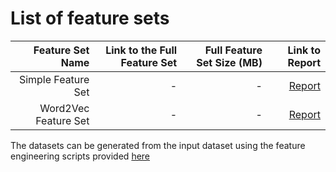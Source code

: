 # List of feature sets
|  Feature Set Name | Link to the Full Feature Set   | Full Feature Set Size (MB)  | Link to Report |
| ---:| ---: | ---: | ---: |
| Simple Feature Set | - | - | [Report](https://github.com/almeta-io/Azure-TDSP-ProjectTemplate/blob/clickbait_doc/Docs/Data_Report/SimpleFeaturesModelingDataSummaryReport.md)|
| Word2Vec Feature Set | - | - | [Report](https://github.com/almeta-io/Azure-TDSP-ProjectTemplate/blob/clickbait_doc/Docs/Data_Report/W2VModelingDataSummaryReport.md)|

The datasets can be generated from the input dataset using the feature engineering scripts provided [here](https://github.com/almeta-io/Azure-TDSP-ProjectTemplate/blob/clickbait_doc/Docs/Data_Report/Data%20Defintion.md)

